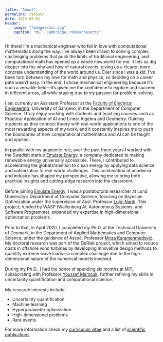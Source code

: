 ```yaml
---
title: "About"
permalink: /about/
date: 2025-09-01
header:
    image: "/images/mit.jpg"
    caption: "MIT, Cambridge, Massachusetts"
---
```


Hi there! I’m a mechanical engineer who fell in love with computational mathematics along the way. I’ve always been drawn to solving complex, challenging problems that push the limits of traditional engineering, and computational math has opened up a whole new world for me. It lets us dig deeper into the why and how of natural events, giving us a clearer, more concrete understanding of the world around us. Ever since I was a kid, I’ve been torn between my love for math and physics, so deciding on a career path wasn’t easy. In the end, I chose mechanical engineering because it’s such a versatile field—it’s given me the confidence to explore and succeed in different areas, all while staying true to my passion for problem-solving.<br/>
<br/>
I am currently an Assistant Professor at the [Faculty of Electrical Engineering](https://www.etf.unsa.ba/), University of Sarajevo, in the Department of Computer Science. I truly enjoy working with students and teaching courses such as Practical Application of AI and Linear Algebra and Geometry. Guiding students as they connect theory with real-world applications is one of the most rewarding aspects of my work, and it constantly inspires me to push the boundaries of how computational mathematics and AI can be taught and applied.<br/>
<br/>
In parallel with my academic role, over the past three years I worked with the Swedish startup [Emulate Energy](https://emulate.energy/aboutus/), a company dedicated to making renewable energy universally accessible. There, I contributed to accelerating the global transition to clean energy by applying data science and optimization to real-world challenges. This combination of academia and industry has shaped my perspective, allowing me to bring both practical insights and cutting-edge research into the classroom.<br/>
<br/>
Before joining [Emulate Energy](https://emulate.energy/aboutus/), I was a postdoctoral researcher at Lund University’s Department of Computer Science, focusing on Bayesian Optimization under the supervision of Asst. Professor [Luigi Nardi](https://scholar.google.it/citations?user=Kgs3zQoAAAAJ&hl=it). This project, funded by WASP (Wallenberg AI, Autonomous Systems, and Software Programme), expanded my expertise in high-dimensional optimization problems.<br/>
<br/>
Prior to that, in April 2020, I completed my Ph.D. at the Technical University of Denmark, in the Department of Applied Mathematics and Computer Science, under the guidance of Assoc. Professor [Mirza Karamehmedović](https://scholar.google.com/citations?user=65D0rzkAAAAJ&hl=en). My doctoral research was part of the DeRisk project, which aimed to reduce costs in offshore wind turbines by developing innovative design methods to quantify extreme wave loads—a complex challenge due to the high-dimensional nature of the numerical models involved.<br/>
<br/>
During my Ph.D., I had the honor of spending six months at MIT, collaborating with Professor [Youssef Marzouk](https://scholar.google.com/citations?user=TwVbNZ4AAAAJ&hl=en), further refining my skills in uncertainty quantification and computational science.<br/>
<br/>
My research interests include:
<br/>
* Uncertainty quantification
* Machine learning
* Hyperparameter optimization
* High-dimensional problems
* Rare events

For more information check my [curriculum vitae](https://ksehic.github.io/cv/) and a list of [scientific publications](https://ksehic.github.io/articles/).
